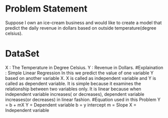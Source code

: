 # Problem Statement
Suppose I own an ice-cream business and would like to create a model that predict the daily revenue in dollars based on outside temperature(degree celsius).
# DataSet 
X : The Temperature in Degree Celsius.
Y : Revenue in Dollars.
#Explaination : Simple Linear Regression
In this we predict the value of one variable Y based on another variable X.
X is called as independent variable and Y is called as dependent variable.
It is simple because it examines the relationship between two variables only.
It is linear because when independent variable increases( or decreases), dependent variable increases(or decreases) in linear fashion.
#Equation used in this Problem
Y = b + mX
Y = Dependent variable
b = y intercept 
m = Slope
X = Independent variable
